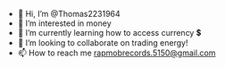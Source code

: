 - 👋 Hi, I’m @Thomas2231964
- 👀 I’m interested in money
- 🌱 I’m currently learning how to access currency 💲
- 💞️ I’m looking to collaborate on trading energy!
- 📫 How to reach me rapmobrecords.5150@gmail.com

<!---
Thomas2231964/Thomas2231964 is a ✨ special ✨ repository because its `README.md` (this file) appears on your GitHub profile.
You can click the Preview link to take a look at your changes.
--->
